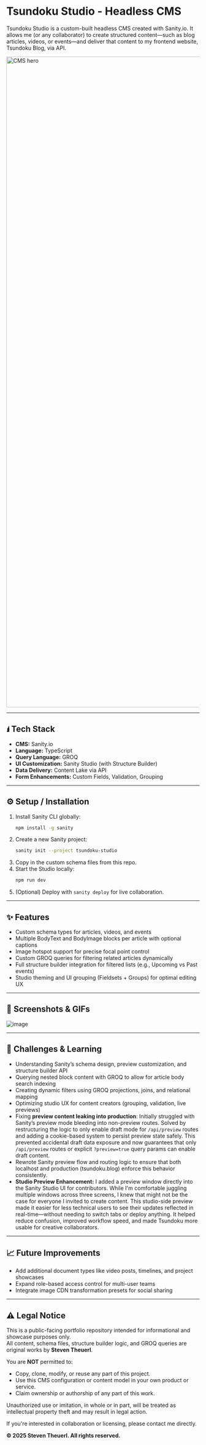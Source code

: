 # Tsundoku Studio - Headless CMS

Tsundoku Studio is a custom-built headless CMS created with Sanity.io. It allows me (or any collaborator) to create structured content—such as blog articles, videos, or events—and deliver that content to my frontend website, Tsundoku Blog, via API.

<img width="1694" alt="CMS hero " src="https://github.com/user-attachments/assets/f49ebf68-a1b9-4bd1-b5e4-b6abc32a4596" />

---

## 🖠 Tech Stack

- **CMS:** Sanity.io  
- **Language:** TypeScript  
- **Query Language:** GROQ  
- **UI Customization:** Sanity Studio (with Structure Builder)  
- **Data Delivery:** Content Lake via API  
- **Form Enhancements:** Custom Fields, Validation, Grouping  

---

## ⚙️ Setup / Installation

1. Install Sanity CLI globally:
   ```bash
   npm install -g sanity
   ```
2. Create a new Sanity project:
   ```bash
   sanity init --project tsundoku-studio
   ```
3. Copy in the custom schema files from this repo.  
4. Start the Studio locally:
   ```bash
   npm run dev
   ```
5. (Optional) Deploy with `sanity deploy` for live collaboration.

---

## ✨ Features

- Custom schema types for articles, videos, and events  
- Multiple BodyText and BodyImage blocks per article with optional captions  
- Image hotspot support for precise focal point control  
- Custom GROQ queries for filtering related articles dynamically  
- Full structure builder integration for filtered lists (e.g., Upcoming vs Past events)  
- Studio theming and UI grouping (Fieldsets + Groups) for optimal editing UX  

---

## 📸 Screenshots & GIFs

![image](https://github.com/user-attachments/assets/9a597995-4a56-471a-85ab-ca91c62b338b)

---

## 🧠 Challenges & Learning

- Understanding Sanity’s schema design, preview customization, and structure builder API  
- Querying nested block content with GROQ to allow for article body search indexing  
- Creating dynamic filters using GROQ projections, joins, and relational mapping  
- Optimizing studio UX for content creators (grouping, validation, live previews)  
- Fixing **preview content leaking into production**: Initially struggled with Sanity’s preview mode bleeding into non-preview routes. Solved by restructuring the logic to only enable draft mode for `/api/preview` routes and adding a cookie-based system to persist preview state safely. This prevented accidental draft data exposure and now guarantees that only `/api/preview` routes or explicit `?preview=true` query params can enable draft content.
- Rewrote Sanity preview flow and routing logic to ensure that both localhost and production (tsundoku.blog) enforce this behavior consistently.
- **Studio Preview Enhancement:** I added a preview window directly into the Sanity Studio UI for contributors. While I'm comfortable juggling multiple windows across three screens, I knew that might not be the case for everyone I invited to create content. This studio-side preview made it easier for less technical users to see their updates reflected in real-time—without needing to switch tabs or deploy anything. It helped reduce confusion, improved workflow speed, and made Tsundoku more usable for creative collaborators.

---

## 📈 Future Improvements

- Add additional document types like video posts, timelines, and project showcases  
- Expand role-based access control for multi-user teams  
- Integrate image CDN transformation presets for social sharing  

---

## ⚠️ Legal Notice

This is a public-facing portfolio repository intended for informational and showcase purposes only.  
All content, schema files, structure builder logic, and GROQ queries are original works by **Steven Theuerl**.

You are **NOT** permitted to:
- Copy, clone, modify, or reuse any part of this project.
- Use this CMS configuration or content model in your own product or service.
- Claim ownership or authorship of any part of this work.

Unauthorized use or imitation, in whole or in part, will be treated as intellectual property theft and may result in legal action.

If you're interested in collaboration or licensing, please contact me directly.

**© 2025 Steven Theuerl. All rights reserved.**
